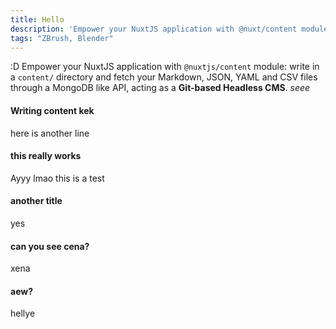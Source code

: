 ```yaml
---
title: Hello
description: 'Empower your NuxtJS application with @nuxt/content module: write in a content/ directory and fetch your Markdown, JSON, YAML and CSV files through a MongoDB like API, acting as a Git-based Headless CMS.'
tags: "ZBrush, Blender"
---
```


:D 
Empower your NuxtJS application with `@nuxtjs/content` module: write in a `content/` directory and fetch your Markdown, JSON, YAML and CSV files through a MongoDB like API, acting as a **Git-based Headless CMS**. *seee*

#### Writing content kek

here is another line

#### this really works

Ayyy lmao this is a test

#### another title
yes

#### can you see cena?
xena

#### aew?
hellye

